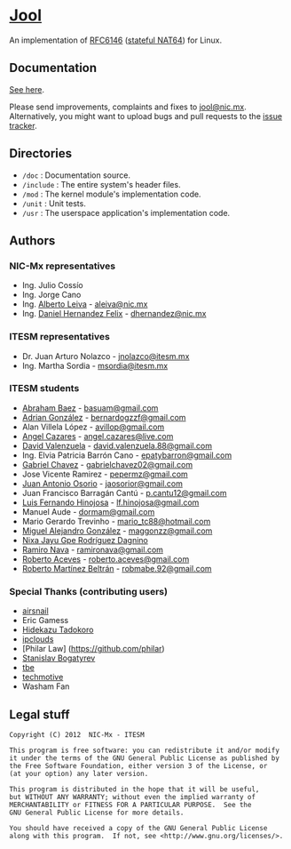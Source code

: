# [Jool](https://www.jool.mx)

An implementation of [RFC6146](http://tools.ietf.org/html/rfc6146) ([stateful NAT64](https://www.jool.mx/intro-nat64.html)) for Linux.

## Documentation

[See here](https://jool.mx/doc-index.html).

Please send improvements, complaints and fixes to jool@nic.mx.
Alternatively, you might want to upload bugs and pull requests to the [issue tracker](https://github.com/NICMx/NAT64/issues).

## Directories

* `/doc` : Documentation source.
* `/include` : The entire system's header files.
* `/mod` : The kernel module's implementation code.
* `/unit` : Unit tests.
* `/usr` : The userspace application's implementation code.

## Authors

### NIC-Mx representatives

* Ing. Julio Cossío
* Ing. Jorge Cano
* Ing. [Alberto Leiva](https://github.com/ydahhrk) - aleiva@nic.mx
* Ing. [Daniel Hernandez Felix](https://github.com/dhfelix) - dhernandez@nic.mx

### ITESM representatives

* Dr. Juan Arturo Nolazco - jnolazco@itesm.mx
* Ing. Martha Sordia - msordia@itesm.mx

### ITESM students

* [Abraham Baez](https://github.com/basuam) - basuam@gmail.com
* [Adrian González](https://github.com/Adrian2112) - bernardogzzf@gmail.com
* Alan Villela López - avillop@gmail.com
* [Angel Cazares](https://github.com/legionAngel) - angel.cazares@live.com
* [David Valenzuela](https://github.com/davidvrdz) - david.valenzuela.88@gmail.com
* Ing. Elvia Patricia Barrón Cano - epatybarron@gmail.com
* [Gabriel Chavez](https://github.com/chavezgu) - gabrielchavez02@gmail.com
* Jose Vicente Ramirez - pepermz@gmail.com
* [Juan Antonio Osorio](https://github.com/JAORMX) - jaosorior@gmail.com
* Juan Francisco Barragán Cantú - p.cantu12@gmail.com
* [Luis Fernando Hinojosa](https://github.com/luion) - lf.hinojosa@gmail.com
* Manuel Aude - dormam@gmail.com
* Mario Gerardo Trevinho - mario_tc88@hotmail.com
* [Miguel Alejandro González](https://github.com/magg) - maggonzz@gmail.com
* [Nixa Jayu Gpe Rodríguez Dagnino](https://github.com/NixaDagnino)
* [Ramiro Nava](https://github.com/ramironava) - ramironava@gmail.com
* [Roberto Aceves](https://github.com/robertoaceves) - roberto.aceves@gmail.com
* [Roberto Martínez Beltrán](https://github.com/ryuzak) - robmabe.92@gmail.com

### Special Thanks (contributing users)

* [airsnail](https://github.com/airsnail)
* Eric Gamess
* [Hidekazu Tadokoro](https://github.com/tadokoro)
* [ipclouds](https://github.com/ipclouds)
* [Philar Law] (https://github.com/philar)
* [Stanislav Bogatyrev](https://github.com/realloc)
* [tbe](https://github.com/tbe)
* [techmotive](https://github.com/techmotive)
* Washam Fan

## Legal stuff

	Copyright (C) 2012  NIC-Mx - ITESM

	This program is free software: you can redistribute it and/or modify
	it under the terms of the GNU General Public License as published by
	the Free Software Foundation, either version 3 of the License, or
	(at your option) any later version.

	This program is distributed in the hope that it will be useful,
	but WITHOUT ANY WARRANTY; without even the implied warranty of
	MERCHANTABILITY or FITNESS FOR A PARTICULAR PURPOSE.  See the
	GNU General Public License for more details.

	You should have received a copy of the GNU General Public License
	along with this program.  If not, see <http://www.gnu.org/licenses/>.

